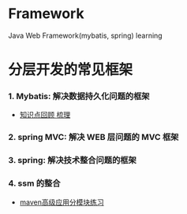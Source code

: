 # Framework
Java Web Framework(mybatis, spring) learning
# 分层开发的常见框架
### 1. Mybatis: 解决数据持久化问题的框架
- [知识点回顾 梳理](https://github.com/lxf-00/Framework/blob/master/mybatis/%E7%AC%AC%E4%B8%80%E9%83%A8%E5%88%86/learning_1/%E7%9F%A5%E8%AF%86%E7%82%B9)
### 2. spring MVC: 解决 WEB 层问题的 MVC 框架
### 3. spring: 解决技术整合问题的框架
### 4. ssm 的整合
- [maven高级应用分模块练习](http:www.baidu.com)
